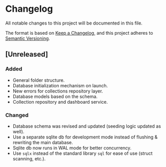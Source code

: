 # Changelog

All notable changes to this project will be documented in this file.

The format is based on [Keep a Changelog](https://keepachangelog.com/en/1.1.0/),
and this project adheres to [Semantic Versioning](https://semver.org/spec/v2.0.0.html).

## [Unreleased]

### Added

- General folder structure.
- Database initialization mechanism on launch.
- New errors for collections repository layer.
- Database models based on the schema.
- Collection repository and dashboard service.

### Changed

- Database schema was revised and updated (seeding logic updated as well).
- Use a separate sqlite db for development mode instead of flushing & rewriting the main database.
- Sqlite db now runs in WAL mode for better concurrency.
- Use `sqlx` instead of the standard library `sql` for ease of use (struct scanning, etc.).
